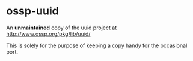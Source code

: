 # ossp-uuid
An **unmaintained** copy of the uuid project at http://www.ossp.org/pkg/lib/uuid/ 

This is solely for the purpose of keeping a copy handy for the occasional port.

